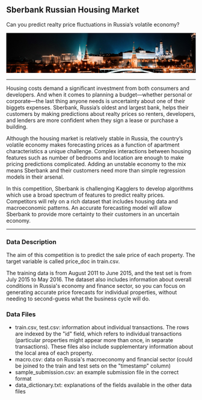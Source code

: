 ## Sberbank Russian Housing Market
Can you predict realty price fluctuations in Russia’s volatile economy? 

![](https://github.com/JKeun/dss-regression-datasets/blob/master/project-sberbank-housing-market-data/header.png)

---

Housing costs demand a significant investment from both consumers and developers. And when it comes to planning a budget—whether personal or corporate—the last thing anyone needs is uncertainty about one of their biggets expenses. Sberbank, Russia’s oldest and largest bank, helps their customers by making predictions about realty prices so renters, developers, and lenders are more confident when they sign a lease or purchase a building.

Although the housing market is relatively stable in Russia, the country’s volatile economy makes forecasting prices as a function of apartment characteristics a unique challenge. Complex interactions between housing features such as number of bedrooms and location are enough to make pricing predictions complicated. Adding an unstable economy to the mix means Sberbank and their customers need more than simple regression models in their arsenal.

In this competition, Sberbank is challenging Kagglers to develop algorithms which use a broad spectrum of features to predict realty prices. Competitors will rely on a rich dataset that includes housing data and macroeconomic patterns. An accurate forecasting model will allow Sberbank to provide more certainty to their customers in an uncertain economy.


---

### Data Description
The aim of this competition is to predict the sale price of each property. The target variable is called price_doc in train.csv.

The training data is from August 2011 to June 2015, and the test set is from July 2015 to May 2016. The dataset also includes information about overall conditions in Russia's economy and finance sector, so you can focus on generating accurate price forecasts for individual properties, without needing to second-guess what the business cycle will do.


### Data Files

- train.csv, test.csv: information about individual transactions. The rows are indexed by the "id" field, which refers to individual transactions (particular properties might appear more than once, in separate transactions). These files also include supplementary information about the local area of each property.
- macro.csv: data on Russia's macroeconomy and financial sector (could be joined to the train and test sets on the "timestamp" column)
- sample_submission.csv: an example submission file in the correct format
- data_dictionary.txt: explanations of the fields available in the other data files


